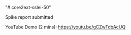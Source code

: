 "# core2ext-sslei-50" 

Spike report submitted

YouTube Demo (2 mins): https://youtu.be/gCZwTdbAcUQ
